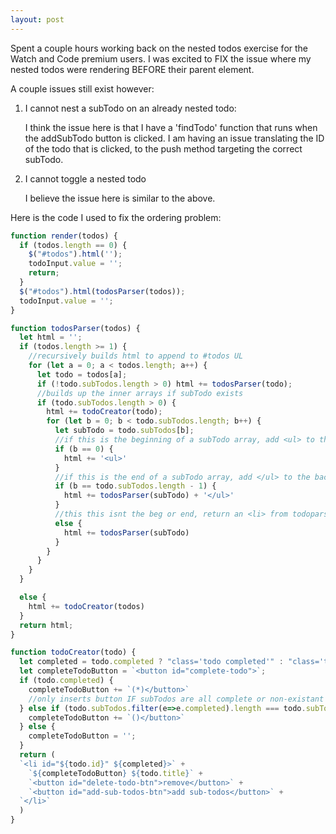 ```yaml
---
layout: post
---
```

Spent a couple hours working back on the nested todos exercise for the Watch and Code premium users. I was excited to FIX the issue where my nested todos were rendering BEFORE their parent element.

A couple issues still exist however:

1. I cannot nest a subTodo on an already nested todo:

   I think the issue here is that I have a 'findTodo' function that runs when the addSubTodo button is clicked. I am having an issue translating the ID of the todo that is clicked, to the push method targeting the correct subTodo.

2. I cannot toggle a nested todo

   I believe the issue here is similar to the above.

Here is the code I used to fix the ordering problem:

```javascript
function render(todos) {
  if (todos.length == 0) {
    $("#todos").html('');
    todoInput.value = '';
    return;
  }
  $("#todos").html(todosParser(todos));
  todoInput.value = '';
}

function todosParser(todos) {
  let html = '';
  if (todos.length >= 1) {
    //recursively builds html to append to #todos UL
    for (let a = 0; a < todos.length; a++) {
      let todo = todos[a];
      if (!todo.subTodos.length > 0) html += todosParser(todo);
      //builds up the inner arrays if subTodo exists
      if (todo.subTodos.length > 0) {
        html += todoCreator(todo);
        for (let b = 0; b < todo.subTodos.length; b++) {
          let subTodo = todo.subTodos[b];
          //if this is the beginning of a subTodo array, add <ul> to the front
          if (b == 0) {
            html += '<ul>'
          }
          //if this is the end of a subTodo array, add </ul> to the back
          if (b == todo.subTodos.length - 1) {
            html += todosParser(subTodo) + '</ul>'
          }
          //this this isnt the beg or end, return an <li> from todoparser
          else {
            html += todosParser(subTodo)
          }
        }
      }
    }
  }

  else {
    html += todoCreator(todos)
  }
  return html;
}

function todoCreator(todo) {
  let completed = todo.completed ? "class='todo completed'" : "class='todo'"
  let completeTodoButton = `<button id="complete-todo">`;
  if (todo.completed) {
    completeTodoButton += `(*)</button>`
    //only inserts button IF subTodos are all complete or non-existant
  } else if (todo.subTodos.filter(e=>e.completed).length === todo.subTodos.length) {
    completeTodoButton += `()</button>`
  } else {
    completeTodoButton = '';
  }
  return (
  `<li id="${todo.id}" ${completed}>` +
    `${completeTodoButton} ${todo.title}` +
    `<button id="delete-todo-btn">remove</button>` +
    `<button id="add-sub-todos-btn">add sub-todos</button>` +
  `</li>`
  )
}
```
